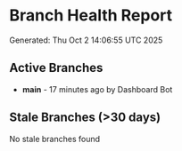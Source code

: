 # Branch Health Report
Generated: Thu Oct  2 14:06:55 UTC 2025

## Active Branches
- **main** - 17 minutes ago by Dashboard Bot

## Stale Branches (>30 days)
No stale branches found
